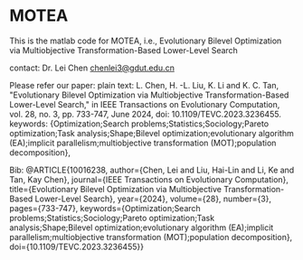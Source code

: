 # MOTEA
This is the matlab code for MOTEA, i.e., Evolutionary Bilevel Optimization via Multiobjective Transformation-Based Lower-Level Search

contact: Dr. Lei Chen chenlei3@gdut.edu.cn

Please refer our paper:
plain text: L. Chen, H. -L. Liu, K. Li and K. C. Tan, "Evolutionary Bilevel Optimization via Multiobjective Transformation-Based Lower-Level Search," in IEEE Transactions on Evolutionary Computation, vol. 28, no. 3, pp. 733-747, June 2024, doi: 10.1109/TEVC.2023.3236455.
keywords: {Optimization;Search problems;Statistics;Sociology;Pareto optimization;Task analysis;Shape;Bilevel optimization;evolutionary algorithm (EA);implicit parallelism;multiobjective transformation (MOT);population decomposition},

Bib: @ARTICLE{10016238,
  author={Chen, Lei and Liu, Hai-Lin and Li, Ke and Tan, Kay Chen},
  journal={IEEE Transactions on Evolutionary Computation}, 
  title={Evolutionary Bilevel Optimization via Multiobjective Transformation-Based Lower-Level Search}, 
  year={2024},
  volume={28},
  number={3},
  pages={733-747},
  keywords={Optimization;Search problems;Statistics;Sociology;Pareto optimization;Task analysis;Shape;Bilevel optimization;evolutionary algorithm (EA);implicit parallelism;multiobjective transformation (MOT);population decomposition},
  doi={10.1109/TEVC.2023.3236455}}
